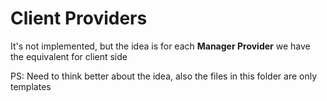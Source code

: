 # Client Providers

It's not implemented, but the idea is for each **Manager Provider** we have the equivalent for client side

PS: Need to think better about the idea, also the files in this folder are only templates
